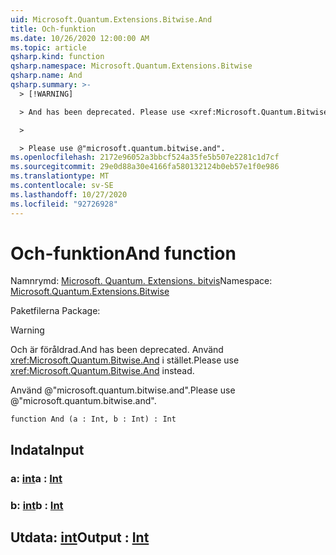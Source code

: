 ```yaml
---
uid: Microsoft.Quantum.Extensions.Bitwise.And
title: Och-funktion
ms.date: 10/26/2020 12:00:00 AM
ms.topic: article
qsharp.kind: function
qsharp.namespace: Microsoft.Quantum.Extensions.Bitwise
qsharp.name: And
qsharp.summary: >-
  > [!WARNING]

  > And has been deprecated. Please use <xref:Microsoft.Quantum.Bitwise.And> instead.

  >

  > Please use @"microsoft.quantum.bitwise.and".
ms.openlocfilehash: 2172e96052a3bbcf524a35fe5b507e2281c1d7cf
ms.sourcegitcommit: 29e0d88a30e4166fa580132124b0eb57e1f0e986
ms.translationtype: MT
ms.contentlocale: sv-SE
ms.lasthandoff: 10/27/2020
ms.locfileid: "92726928"
---
```

# <a name="and-function"></a><span data-ttu-id="a05c5-102">Och-funktion</span><span class="sxs-lookup"><span data-stu-id="a05c5-102">And function</span></span>

<span data-ttu-id="a05c5-103">Namnrymd: [Microsoft. Quantum. Extensions. bitvis](xref:Microsoft.Quantum.Extensions.Bitwise)</span><span class="sxs-lookup"><span data-stu-id="a05c5-103">Namespace: [Microsoft.Quantum.Extensions.Bitwise](xref:Microsoft.Quantum.Extensions.Bitwise)</span></span>

<span data-ttu-id="a05c5-104">Paketfilerna [](https://nuget.org/packages/)</span><span class="sxs-lookup"><span data-stu-id="a05c5-104">Package: [](https://nuget.org/packages/)</span></span>


> [!WARNING]
> <span data-ttu-id="a05c5-105">Och är föråldrad.</span><span class="sxs-lookup"><span data-stu-id="a05c5-105">And has been deprecated.</span></span> <span data-ttu-id="a05c5-106">Använd <xref:Microsoft.Quantum.Bitwise.And> i stället.</span><span class="sxs-lookup"><span data-stu-id="a05c5-106">Please use <xref:Microsoft.Quantum.Bitwise.And> instead.</span></span>
>
> <span data-ttu-id="a05c5-107">Använd @"microsoft.quantum.bitwise.and".</span><span class="sxs-lookup"><span data-stu-id="a05c5-107">Please use @"microsoft.quantum.bitwise.and".</span></span>



```qsharp
function And (a : Int, b : Int) : Int
```


## <a name="input"></a><span data-ttu-id="a05c5-108">Indata</span><span class="sxs-lookup"><span data-stu-id="a05c5-108">Input</span></span>

### <a name="a--int"></a><span data-ttu-id="a05c5-109">a: [int](xref:microsoft.quantum.lang-ref.int)</span><span class="sxs-lookup"><span data-stu-id="a05c5-109">a : [Int](xref:microsoft.quantum.lang-ref.int)</span></span>




### <a name="b--int"></a><span data-ttu-id="a05c5-110">b: [int](xref:microsoft.quantum.lang-ref.int)</span><span class="sxs-lookup"><span data-stu-id="a05c5-110">b : [Int](xref:microsoft.quantum.lang-ref.int)</span></span>





## <a name="output--int"></a><span data-ttu-id="a05c5-111">Utdata: [int](xref:microsoft.quantum.lang-ref.int)</span><span class="sxs-lookup"><span data-stu-id="a05c5-111">Output : [Int](xref:microsoft.quantum.lang-ref.int)</span></span>

